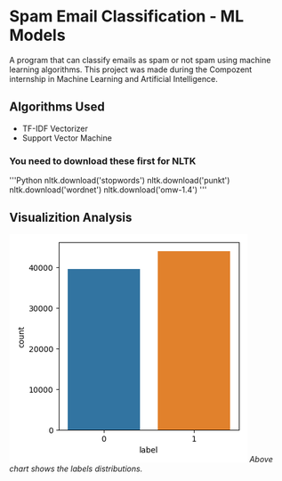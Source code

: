 # Spam Email Classification - ML Models

A program that can classify emails as spam or not spam using machine learning algorithms.
This project was made during the Compozent internship in Machine Learning and Artificial Intelligence.

## Algorithms Used

* TF-IDF Vectorizer
* Support Vector Machine


### You need to download these first for NLTK

'''Python
nltk.download('stopwords')
nltk.download('punkt')
nltk.download('wordnet')
nltk.download('omw-1.4')
''' 

## Visualizition Analysis


![Image 1](./plots/label_dist.png)
*Above chart shows the labels distributions.*







